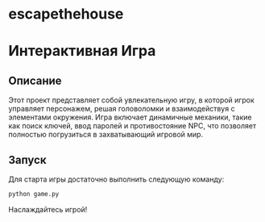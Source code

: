 # escapethehouse
# Интерактивная Игра

## Описание

Этот проект представляет собой увлекательную игру, в которой игрок управляет персонажем, решая головоломки и взаимодействуя с элементами окружения. Игра включает динамичные механики, такие как поиск ключей, ввод паролей и противостояние NPC, что позволяет полностью погрузиться в захватывающий игровой мир.

## Запуск

Для старта игры достаточно выполнить следующую команду:

```bash
python game.py
```

Наслаждайтесь игрой!
